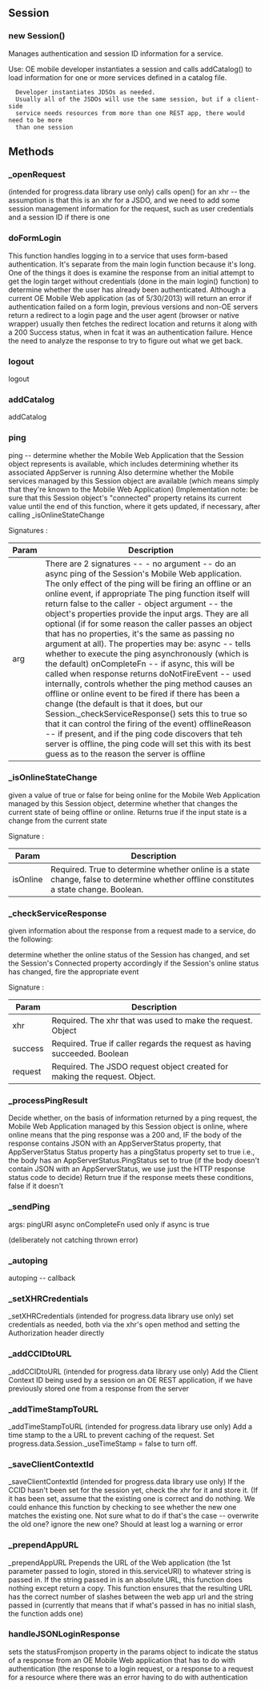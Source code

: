 ## Session


### new Session()
Manages authentication and session ID information for a service.

Use:  OE mobile developer instantiates a session and calls addCatalog() to load
      information for one or more services defined in a catalog file.
      
      Developer instantiates JDSOs as needed.
      Usually all of the JSDOs will use the same session, but if a client-side
      service needs resources from more than one REST app, there would need to be more
      than one session

## Methods

<a name="_openRequest"></a>
### _openRequest
(intended for progress.data library use only)
calls open() for an xhr -- the assumption is that this is an xhr for a JSDO, and we need to add
some session management information for the request, such as user credentials and a session ID if
there is one


<a name="doFormLogin"></a>
### doFormLogin
This function handles logging in to a service that uses form-based authentication. It's separate
from the main login function because it's long. One of the things it does is examine the
response from an initial attempt to get the login target without credentials (done in the main 
login() function) to determine whether the user has already been authenticated. Although a 
current OE Mobile Web application (as of 5/30/2013) will return an error if authentication 
failed on a form login, previous versions and non-OE servers return a 
redirect to a login page and the user agent (browser or native wrapper) 
usually then fetches the redirect location and returns it along with a 
200 Success status, when in fcat it was an authentication failure. Hence 
the need to analyze the response to try to figure out what we get back.


<a name="logout"></a>
### logout
logout


<a name="addCatalog"></a>
### addCatalog
addCatalog


<a name="ping"></a>
### ping
ping -- determine whether the Mobile Web Application that the Session object represents
 is available, which includes determining whether its associated AppServer is running
 Also determine whether the Mobile services managed by this Session object are available
 (which means simply that they're known to the Mobile Web Application) 
 (Implementation note: be sure that this Session object's "connected" 
 property retains its current value until the end of this function, where
 it gets updated, if necessary, after calling _isOnlineStateChange
 
 Signatures :



| Param | Description |
| --- | --- |
| arg | There are 2 signatures --    -  no argument -- do an async ping of the Session's Mobile Web application. The only effect                     of the ping will be firing an offline or an online event, if appropriate                     The ping function itself will return false to the caller    -  object argument -- the object's properties provide the input args. They are all           optional (if for some reason the caller passes an object that has no properties, it's          the same as passing no argument at all). The properties may be:            async -- tells whether to execute the ping asynchronously (which is the default)            onCompleteFn -- if async, this will be called when response returns            doNotFireEvent -- used internally, controls whether the ping method causes an offline                 or online event to be fired if there has been a change (the default is that it                 does, but our Session._checkServiceResponse() sets this to true so that it can                 control the firing of the event)            offlineReason -- if present, and if the ping code discovers that teh server is offline,                 the ping code will set this with its best guess as to the reason the server is offline |

<a name="_isOnlineStateChange"></a>
### _isOnlineStateChange
given a value of true or false for being online for the Mobile Web Application
managed by this Session object, determine whether that changes the current 
state of being offline or online.
Returns true if the input state is a change from the current state

Signature :



| Param | Description |
| --- | --- |
| isOnline | Required. True to determine whether online is a state change, false to                  determine whether offline constitutes a state change. Boolean. |

<a name="_checkServiceResponse"></a>
### _checkServiceResponse
given information about the response from a request made to a service,
do the following:

determine whether the online status of the Session has changed, and 
set the Session's Connected property accordingly
if the Session's online status has changed, fire the appropriate event

Signature :



| Param | Description |
| --- | --- |
| xhr | Required. The xhr that was used to make the request. Object |
| success | Required. True if caller regards the request as having succeeded. Boolean |
| request | Required. The JSDO request object created for making the request. Object. |

<a name="_processPingResult"></a>
### _processPingResult
Decide whether, on the basis of information returned by a ping request, the 
Mobile Web Application managed by this Session object is online, where online 
means that the ping response was a 200 and, IF the body of the response contains
JSON with an AppServerStatus property, that AppServerStatus Status property has 
a pingStatus property set to true
    i.e., the body has an AppServerStatus.PingStatus set to true
(if the body doesn't contain JSON with an AppServerStatus, we use just the HTTP 
response status code to decide) 
Return true if the response meets these conditions, false if it doesn't


<a name="_sendPing"></a>
### _sendPing
args: pingURI
      async
      onCompleteFn     used only if async is true

 (deliberately not catching thrown error)


<a name="_autoping"></a>
### _autoping
autoping -- callback


<a name="_setXHRCredentials"></a>
### _setXHRCredentials
_setXHRCredentials  (intended for progress.data library use only)
 set credentials as needed, both via the xhr's open method and setting the
 Authorization header directly


<a name="_addCCIDtoURL"></a>
### _addCCIDtoURL
_addCCIDtoURL  (intended for progress.data library use only)
 Add the Client Context ID being used by a session on an OE REST application, if we have
 previously stored one from a response from the server


<a name="_addTimeStampToURL"></a>
### _addTimeStampToURL
_addTimeStampToURL (intended for progress.data library use only)
Add a time stamp to the a URL to prevent caching of the request.
Set progress.data.Session._useTimeStamp = false to turn off.


<a name="_saveClientContextId"></a>
### _saveClientContextId
_saveClientContextId  (intended for progress.data library use only)
 If the CCID hasn't been set for the session yet, check the xhr for it and store it.
 (If it has been set, assume that the existing one is correct and do nothing. We could
  enhance this function by checking to see whether the new one matches the existing one.
 Not sure what to do if that's the case -- overwrite the old one? ignore the new one?
  Should at least log a warning or error


<a name="_prependAppURL"></a>
### _prependAppURL
_prependAppURL
Prepends the URL of the Web application (the 1st parameter passed to login, stored in this.serviceURI)
to whatever string is passed in. If the string passed in is an absolute URL, this function does
nothing except return a copy. This function ensures that the resulting URL has the correct number
of slashes between the web app url and the string passed in (currently that means that if what's
passed in has no initial slash, the function adds one)


<a name="handleJSONLoginResponse"></a>
### handleJSONLoginResponse
sets the statusFromjson property in the params object to indicate 
the status of a response from an OE Mobile Web application that has
to do with authentication (the response to a login request, or a
response to a request for a resource where there was an error having
to do with authentication
